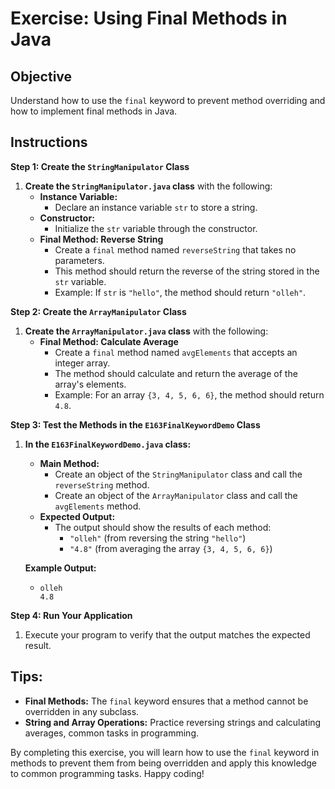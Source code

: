 # Exercise: Using Final Methods in Java

## Objective
Understand how to use the `final` keyword to prevent method overriding and how to implement final methods in Java.

## Instructions

**Step 1: Create the `StringManipulator` Class**

1. **Create the `StringManipulator.java` class** with the following:
    - **Instance Variable:**
        - Declare an instance variable `str` to store a string.
    - **Constructor:**
        - Initialize the `str` variable through the constructor.
    - **Final Method: Reverse String**
        - Create a `final` method named `reverseString` that takes no parameters.
        - This method should return the reverse of the string stored in the `str` variable.
        - Example: If `str` is `"hello"`, the method should return `"olleh"`.

**Step 2: Create the `ArrayManipulator` Class**

1. **Create the `ArrayManipulator.java` class** with the following:
    - **Final Method: Calculate Average**
        - Create a `final` method named `avgElements` that accepts an integer array.
        - The method should calculate and return the average of the array's elements.
        - Example: For an array `{3, 4, 5, 6, 6}`, the method should return `4.8`.

**Step 3: Test the Methods in the `E163FinalKeywordDemo` Class**

1. **In the `E163FinalKeywordDemo.java` class:**
    - **Main Method:**
        - Create an object of the `StringManipulator` class and call the `reverseString` method.
        - Create an object of the `ArrayManipulator` class and call the `avgElements` method.
    - **Expected Output:**
        - The output should show the results of each method:
            - `"olleh"` (from reversing the string `"hello"`)
            - `"4.8"` (from averaging the array `{3, 4, 5, 6, 6}`)

   **Example Output:**
    - ```
      olleh
      4.8
      ```

**Step 4: Run Your Application**

1. Execute your program to verify that the output matches the expected result.

## Tips:

- **Final Methods:** The `final` keyword ensures that a method cannot be overridden in any subclass.
- **String and Array Operations:** Practice reversing strings and calculating averages, common tasks in programming.

By completing this exercise, you will learn how to use the `final` keyword in methods to prevent them from being overridden and apply this knowledge to common programming tasks. Happy coding!
